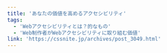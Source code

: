 ```yaml
---
title: 'あなたの価値を高めるアクセシビリティ'
tags:
  - 'Webアクセシビリティとは？的なもの'
  - 'Web制作者がWebアクセシビリティに取り組む価値'
link: 'https://cssnite.jp/archives/post_3049.html'
---
```

